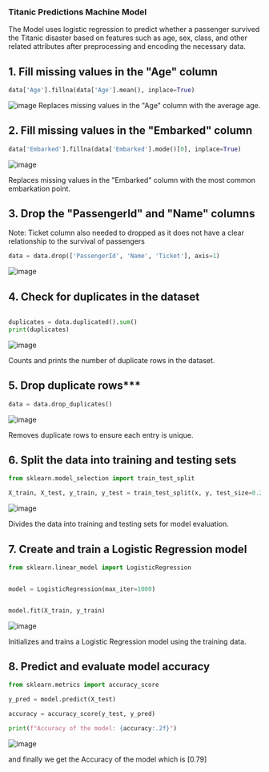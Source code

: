 ### Titanic Predictions Machine Model

The Model uses logistic regression to predict whether a passenger survived the Titanic disaster based on features such as age, sex, class, and other related attributes after preprocessing and encoding the necessary data.

## 1. Fill missing values in the "Age" column
```python
data['Age'].fillna(data['Age'].mean(), inplace=True)
```

![image](https://github.com/user-attachments/assets/569759a7-a8e0-4204-b5cb-0352ef9431d8)
Replaces missing values in the "Age" column with the average age.



## 2. Fill missing values in the "Embarked" column

```python
data['Embarked'].fillna(data['Embarked'].mode()[0], inplace=True)
```

![image](https://github.com/user-attachments/assets/e3075719-2059-4341-998d-ba0e57c81a0c)

Replaces missing values in the "Embarked" column with the most common embarkation point.



## 3. Drop the "PassengerId" and "Name" columns
Note: Ticket column also needed to dropped as it does not have a clear relationship to the survival of passengers
```python
data = data.drop(['PassengerId', 'Name', 'Ticket'], axis=1)
```
![image](https://github.com/user-attachments/assets/401f464f-b8bd-48c7-a952-a9d49ebd7f9c)




## 4. Check for duplicates in the dataset

```python

duplicates = data.duplicated().sum()
print(duplicates)
```

![image](https://github.com/user-attachments/assets/ff1a8134-bdbe-4015-976e-792806c25878)

Counts and prints the number of duplicate rows in the dataset.



## 5. Drop duplicate rows***

```python
data = data.drop_duplicates()
```

![image](https://github.com/user-attachments/assets/b9ea34c6-0e54-4df3-bfcf-b9df81eb72af)

Removes duplicate rows to ensure each entry is unique.



## 6. Split the data into training and testing sets

```python
from sklearn.model_selection import train_test_split

X_train, X_test, y_train, y_test = train_test_split(x, y, test_size=0.2, random_state=42)
```

![image](https://github.com/user-attachments/assets/ea2ae2c2-4e19-4406-b920-1cc05343eaea)

Divides the data into training and testing sets for model evaluation.



## 7. Create and train a Logistic Regression model

```python
from sklearn.linear_model import LogisticRegression


model = LogisticRegression(max_iter=1000)


model.fit(X_train, y_train)
```

![image](https://github.com/user-attachments/assets/be5e964e-096f-4cc1-93eb-de209e414078)

Initializes and trains a Logistic Regression model using the training data.



## 8. Predict and evaluate model accuracy

```python
from sklearn.metrics import accuracy_score

y_pred = model.predict(X_test)

accuracy = accuracy_score(y_test, y_pred)

print(f"Accuracy of the model: {accuracy:.2f}")
```

![image](https://github.com/user-attachments/assets/e3da420e-c3ce-416d-bfd6-020d979a389e)

and finally we get the Accuracy of the model which is [0.79]

